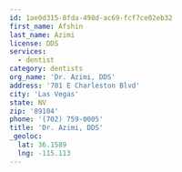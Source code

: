 ```yaml
---
id: 1ae0d315-8fda-498d-ac69-fcf7ce02eb32
first_name: Afshin
last_name: Azimi
license: DDS
services:
  - dentist
category: dentists
org_name: 'Dr. Azimi, DDS'
address: '701 E Charleston Blvd'
city: 'Las Vegas'
state: NV
zip: '89104'
phone: '(702) 759-0005'
title: 'Dr. Azimi, DDS'
_geoloc:
  lat: 36.1589
  lng: -115.113
---
```

